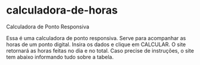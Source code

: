 # calculadora-de-horas

Calculadora de Ponto Responsiva

Essa é uma calculadora de ponto responsiva. Serve para acompanhar as horas de um ponto digital.
Insira os dados e clique em CALCULAR. O site retornará as horas feitas no dia e no total.
Caso precise de instruções, o site tem abaixo informando tudo sobre a tabela.
